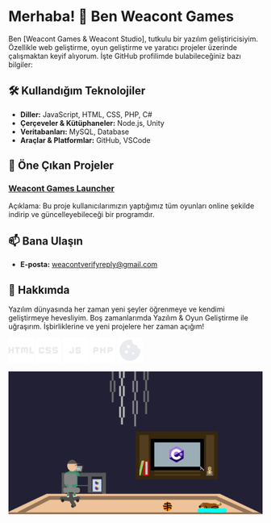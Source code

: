 # Merhaba! 👋 Ben Weacont Games

Ben [Weacont Games & Weacont Studio], tutkulu bir yazılım geliştiricisiyim. Özellikle web geliştirme, oyun geliştirme ve yaratıcı projeler üzerinde çalışmaktan keyif alıyorum. İşte GitHub profilimde bulabileceğiniz bazı bilgiler:

## 🛠️ Kullandığım Teknolojiler

- **Diller:** JavaScript, HTML, CSS, PHP, C#
- **Çerçeveler & Kütüphaneler:** Node.js, Unity
- **Veritabanları:** MySQL, Database
- **Araçlar & Platformlar:** GitHub, VSCode

## 🌟 Öne Çıkan Projeler

### [Weacont Games Launcher]([https://github.com/kullaniciadi/proje1](https://github.com/WeacontGames/WeacontGamesLauncher))
Açıklama: Bu proje kullanıcılarımızın yaptığımız tüm oyunları online şekilde indirip ve güncelleyebileceği bir programdır.

## 📫 Bana Ulaşın

- **E-posta:** [weacontverifyreply@gmail.com](mailto:weacontverifyreply@gmail.com)

## 💬 Hakkımda

Yazılım dünyasında her zaman yeni şeyler öğrenmeye ve kendimi geliştirmeye hevesliyim. Boş zamanlarımda Yazılım & Oyun Geliştirme ile uğraşırım. İşbirliklerine ve yeni projelere her zaman açığım!

<p float="left">
  <img src="https://github.com/WeacontGames/weacontgames/blob/main/html_24dp_FILL1_wght400_GRAD0_opsz24.svg" width="50" />
  <img src="https://github.com/WeacontGames/weacontgames/blob/main/css_24dp_FILL1_wght400_GRAD0_opsz24.svg" width="50" /> 
  <img src="https://github.com/WeacontGames/weacontgames/blob/main/javascript_24dp_FILL1_wght400_GRAD0_opsz24.svg" width="50" />
  <img src="https://github.com/WeacontGames/weacontgames/blob/main/php_24dp_FILL1_wght400_GRAD0_opsz24.svg" width="50" />
  <img src="https://github.com/WeacontGames/weacontgames/blob/main/cookie_24dp_FILL1_wght400_GRAD0_opsz24.svg" width="50" /> 
</p>

![Banner](https://github.com/WeacontGames/weacontgames/blob/main/background.jpeg)



